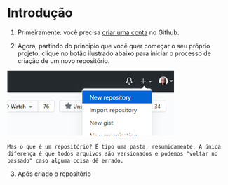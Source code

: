 # Introdução

1) Primeiramente: você precisa [criar uma conta](https://github.com/) no Github.

2) Agora, partindo do princípio que você quer começar o seu próprio projeto, clique no botão ilustrado abaixo para iniciar o processo de criação de um novo repositório.

![Criando um Repositório](./.github/images/1B.png)

    Mas o que é um repositório? É tipo uma pasta, resumidamente. A única diferença é que todos arquivos são versionados e podemos "voltar no passado" caso alguma coisa dê errado.

3) Após criado o repositório
